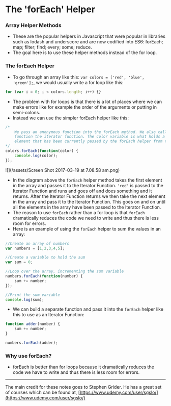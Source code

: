 # The 'forEach' Helper

### Array Helper Methods

* These are the popular helpers in Javascript that were popular in libraries such as lodash and underscore and are now codified into ES6: forEach; map; filter; find; every; some; reduce.
* The goal here is to use these helper methods instead of the for loop.

### The forEach Helper

* To go through an array like this: `var colors = ['red', 'blue', 'green'];`, we would usually write a for loop like this:

```js
for (var i = 0; i < colors.length; i++) {}
```

* The problem with for loops is that there is a lot of places where we can make errors like for example the order of the arguments or putting in semi-colons.
* Instead we can use the simpler forEach helper like this:

```js
/*
    We pass an anonymous function into the forEach method. We also call this
    function the iterator function. The color variable is what holds a single
    element that has been currently passed by the forEach helper from the array.
*/
colors.forEach(function(color) {
    console.log(color);
});
```

![](/assets/Screen Shot 2017-03-19 at 7.08.58 am.png)

* In the diagram above the `forEach` helper method takes the first element in the array and passes it to the Iterator Function. `'red'` is passed to the Iterator Function and runs and goes off and does something and it returns. After the Iterator Function returns we then take the next element in the array and pass it to the Iterator Function. This goes on and on until all the elements in the array have been passed to the Iterator Function.
* The reason to use `forEach` rather than a for loop is that `forEach` dramatically reduces the code we need to write and thus there is less room for errors.
* Here is an example of using the `forEach` helper to sum the values in an array:

```js
//Create an array of numbers
var numbers = [1,2,3,4,5];

//Create a variable to hold the sum
var sum = 0;

//Loop over the array, incrementing the sum variable
numbers.forEach(function(number) {
    sum += number;
});

//Print the sum variable
console.log(sum);
```

* We can build a separate function and pass it into the `forEach` helper like this to use as an Iterator Function:

```js
function adder(number) {
    sum += number;
}

numbers.forEach(adder);
```

### Why use forEach?

* forEach is better than for loops because it dramatically reduces the code we have to write and thus there is less room for errors.

---

The main credit for these notes goes to Stephen Grider. He has a great set of courses which can be found at, [https://www.udemy.com/user/sgslo/](https://www.udemy.com/user/sgslo/)

